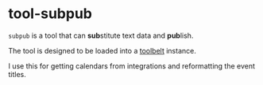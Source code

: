 # tool-subpub

`subpub` is a tool that can **sub**stitute text data and **pub**lish.

The tool is designed to be loaded into a [toolbelt](https://github.com/charlieegan3/toolbelt) instance.

I use this for getting calendars from integrations and reformatting the event titles.
